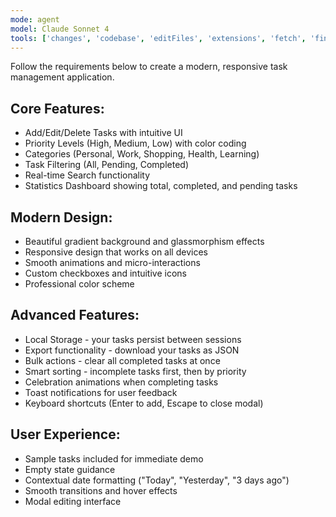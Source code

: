 ```yaml
---
mode: agent
model: Claude Sonnet 4
tools: ['changes', 'codebase', 'editFiles', 'extensions', 'fetch', 'findTestFiles', 'githubRepo', 'new', 'openSimpleBrowser', 'problems', 'runCommands', 'runNotebooks', 'runTasks', 'runTests', 'search', 'searchResults', 'terminalLastCommand', 'terminalSelection', 'testFailure', 'usages', 'vscodeAPI']
---
```


Follow the requirements below to create a modern, responsive task management application.

## Core Features:
- Add/Edit/Delete Tasks with intuitive UI
- Priority Levels (High, Medium, Low) with color coding
- Categories (Personal, Work, Shopping, Health, Learning)
- Task Filtering (All, Pending, Completed)
- Real-time Search functionality
- Statistics Dashboard showing total, completed, and pending tasks

## Modern Design:
- Beautiful gradient background and glassmorphism effects
- Responsive design that works on all devices
- Smooth animations and micro-interactions
- Custom checkboxes and intuitive icons
- Professional color scheme

## Advanced Features:
- Local Storage - your tasks persist between sessions
- Export functionality - download your tasks as JSON
- Bulk actions - clear all completed tasks at once
- Smart sorting - incomplete tasks first, then by priority
- Celebration animations when completing tasks
- Toast notifications for user feedback
- Keyboard shortcuts (Enter to add, Escape to close modal)

## User Experience:
- Sample tasks included for immediate demo
- Empty state guidance
- Contextual date formatting ("Today", "Yesterday", "3 days ago")
- Smooth transitions and hover effects
- Modal editing interface